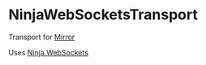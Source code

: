 # NinjaWebSocketsTransport


Transport for [Mirror](https://github.com/vis2k/Mirror)

Uses [Ninja.WebSockets](https://github.com/ninjasource/Ninja.WebSockets)
